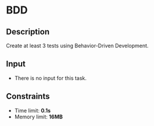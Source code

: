 # BDD

## Description
Create at least 3 tests using Behavior-Driven Development.

## Input
- There is no input for this task.


## Constraints
- Time limit: **0.1s**
- Memory limit: **16MB**
